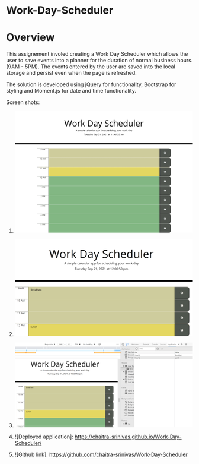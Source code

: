 # Work-Day-Scheduler
# Overview

This assignement involed creating a Work Day Scheduler which allows the user to save events into a planner for the duration of normal business hours. (9AM - 5PM). The events entered by the user are saved into the local storage and persist even when the page is refreshed.

The solution is developed using jQuery for functionality, Bootstrap for styling and Moment.js for date and time functionality. 

Screen shots:
1. ![Main page.](./assets/images/entirePage.jpeg)
2. ![Events saved.](./assets/images/SavesEvents.png)
3. ![Stored in local storage.](./assets/images/colorCoded&LocalStorage.png)



1. ![Deployed application]: https://chaitra-srinivas.github.io/Work-Day-Scheduler/
2. ![Github link]: https://github.com/chaitra-srinivas/Work-Day-Scheduler

